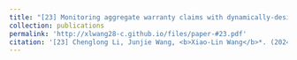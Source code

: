 ```yaml
---
title: "[23] Monitoring aggregate warranty claims with dynamically-designed CUSUM and EWMA charts"
collection: publications
permalink: 'http://xlwang28-c.github.io/files/paper-#23.pdf'
citation: '[23] Chenglong Li, Junjie Wang, <b>Xiao-Lin Wang</b>*. (2024). &quot;Monitoring aggregate warranty claims with dynamically-designed CUSUM and EWMA charts.&quot; <i>International Journal of Production Research</i>. 62(7), 2370-2397. [<a href="https://www.tandfonline.com/doi/full/10.1080/00207543.2023.2217298">link</a>]'
---
```

